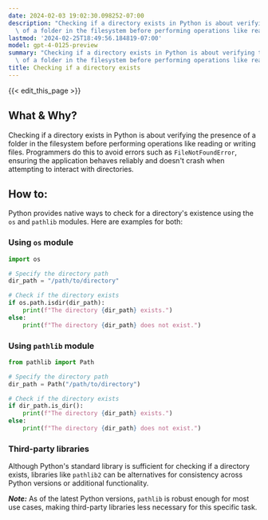 ```yaml
---
date: 2024-02-03 19:02:30.098252-07:00
description: "Checking if a directory exists in Python is about verifying the presence\
  \ of a folder in the filesystem before performing operations like reading or\u2026"
lastmod: '2024-02-25T18:49:56.184819-07:00'
model: gpt-4-0125-preview
summary: "Checking if a directory exists in Python is about verifying the presence\
  \ of a folder in the filesystem before performing operations like reading or\u2026"
title: Checking if a directory exists
---
```


{{< edit_this_page >}}

## What & Why?
Checking if a directory exists in Python is about verifying the presence of a folder in the filesystem before performing operations like reading or writing files. Programmers do this to avoid errors such as `FileNotFoundError`, ensuring the application behaves reliably and doesn't crash when attempting to interact with directories.

## How to:
Python provides native ways to check for a directory's existence using the `os` and `pathlib` modules. Here are examples for both:

### Using `os` module
```python
import os

# Specify the directory path
dir_path = "/path/to/directory"

# Check if the directory exists
if os.path.isdir(dir_path):
    print(f"The directory {dir_path} exists.")
else:
    print(f"The directory {dir_path} does not exist.")
```

### Using `pathlib` module
```python
from pathlib import Path

# Specify the directory path
dir_path = Path("/path/to/directory")

# Check if the directory exists
if dir_path.is_dir():
    print(f"The directory {dir_path} exists.")
else:
    print(f"The directory {dir_path} does not exist.")
```

### Third-party libraries
Although Python's standard library is sufficient for checking if a directory exists, libraries like `pathlib2` can be alternatives for consistency across Python versions or additional functionality.

***Note:*** As of the latest Python versions, `pathlib` is robust enough for most use cases, making third-party libraries less necessary for this specific task.
